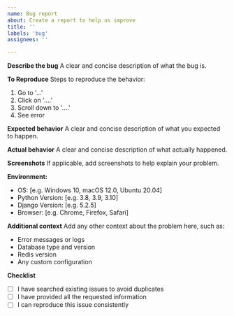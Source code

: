 ```yaml
---
name: Bug report
about: Create a report to help us improve
title: ''
labels: 'bug'
assignees: ''

---
```


**Describe the bug**
A clear and concise description of what the bug is.

**To Reproduce**
Steps to reproduce the behavior:
1. Go to '...'
2. Click on '....'
3. Scroll down to '....'
4. See error

**Expected behavior**
A clear and concise description of what you expected to happen.

**Actual behavior**
A clear and concise description of what actually happened.

**Screenshots**
If applicable, add screenshots to help explain your problem.

**Environment:**
 - OS: [e.g. Windows 10, macOS 12.0, Ubuntu 20.04]
 - Python Version: [e.g. 3.8, 3.9, 3.10]
 - Django Version: [e.g. 5.2.5]
 - Browser: [e.g. Chrome, Firefox, Safari]

**Additional context**
Add any other context about the problem here, such as:
- Error messages or logs
- Database type and version
- Redis version
- Any custom configuration

**Checklist**
- [ ] I have searched existing issues to avoid duplicates
- [ ] I have provided all the requested information
- [ ] I can reproduce this issue consistently
